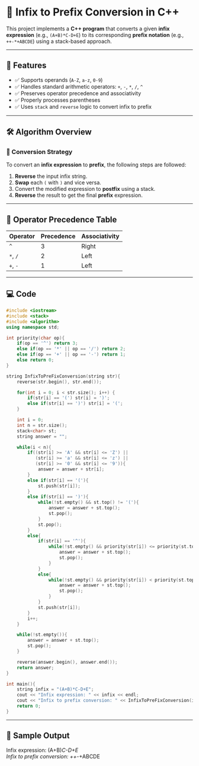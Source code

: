 # 🔁 Infix to Prefix Conversion in C++

This project implements a **C++ program** that converts a given **infix expression** (e.g., `(A+B)*C-D+E`) to its corresponding **prefix notation** (e.g., `++-*+ABCDE`) using a stack-based approach.

---

## 📌 Features

- ✅ Supports operands (`A-Z`, `a-z`, `0-9`)
- ✅ Handles standard arithmetic operators: `+`, `-`, `*`, `/`, `^`
- ✅ Preserves operator precedence and associativity
- ✅ Properly processes parentheses
- ✅ Uses `stack` and `reverse` logic to convert infix to prefix

---

## 🛠️ Algorithm Overview

### 🔄 Conversion Strategy

To convert an **infix expression** to **prefix**, the following steps are followed:

1. **Reverse** the input infix string.
2. **Swap** each `(` with `)` and vice versa.
3. Convert the modified expression to **postfix** using a stack.
4. **Reverse** the result to get the final **prefix** expression.

---

## 🧮 Operator Precedence Table

| Operator | Precedence | Associativity |
|----------|------------|---------------|
| `^`      | 3          | Right         |
| `*`, `/` | 2          | Left          |
| `+`, `-` | 1          | Left          |

---

## 💻 Code

```cpp
#include <iostream>
#include <stack>
#include <algorithm>
using namespace std;

int priority(char op){
    if(op == '^') return 3;
    else if(op == '*' || op == '/') return 2;
    else if(op == '+' || op == '-') return 1;
    else return 0;
}

string InfixToPreFixConversion(string str){
    reverse(str.begin(), str.end());

    for(int i = 0; i < str.size(); i++) {
        if(str[i] == '(') str[i] = ')';
        else if(str[i] == ')') str[i] = '(';
    }

    int i = 0;
    int n = str.size();
    stack<char> st;
    string answer = "";

    while(i < n){
        if((str[i] >= 'A' && str[i] <= 'Z') || 
           (str[i] >= 'a' && str[i] <= 'z') ||
           (str[i] >= '0' && str[i] <= '9')){
            answer = answer + str[i];
        }
        else if(str[i] == '('){
            st.push(str[i]);
        }
        else if(str[i] == ')'){
            while(!st.empty() && st.top() != '('){
                answer = answer + st.top();
                st.pop();
            }
            st.pop();
        }
        else{
            if(str[i] == '^'){
                while(!st.empty() && priority(str[i]) <= priority(st.top())){
                    answer = answer + st.top();
                    st.pop();
                }
            }
            else{
                while(!st.empty() && priority(str[i]) < priority(st.top())){
                    answer = answer + st.top();
                    st.pop();
                }
            }
            st.push(str[i]);
        }
        i++;
    }

    while(!st.empty()){
        answer = answer + st.top();
        st.pop();
    }

    reverse(answer.begin(), answer.end());
    return answer;
}

int main(){
    string infix = "(A+B)*C-D+E";
    cout << "Infix expression: " << infix << endl;
    cout << "Infix to prefix conversion: " << InfixToPreFixConversion(infix) << endl;
    return 0;
}

```

---

## 🧪 Sample Output  

Infix expression: (A+B)*C-D+E  
Infix to prefix conversion: ++-*+ABCDE  

